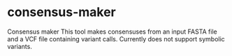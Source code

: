 # consensus-maker
Consensus maker
This tool makes consensuses from an input FASTA file and a VCF file containing variant calls.
Currently does not support symbolic variants.
